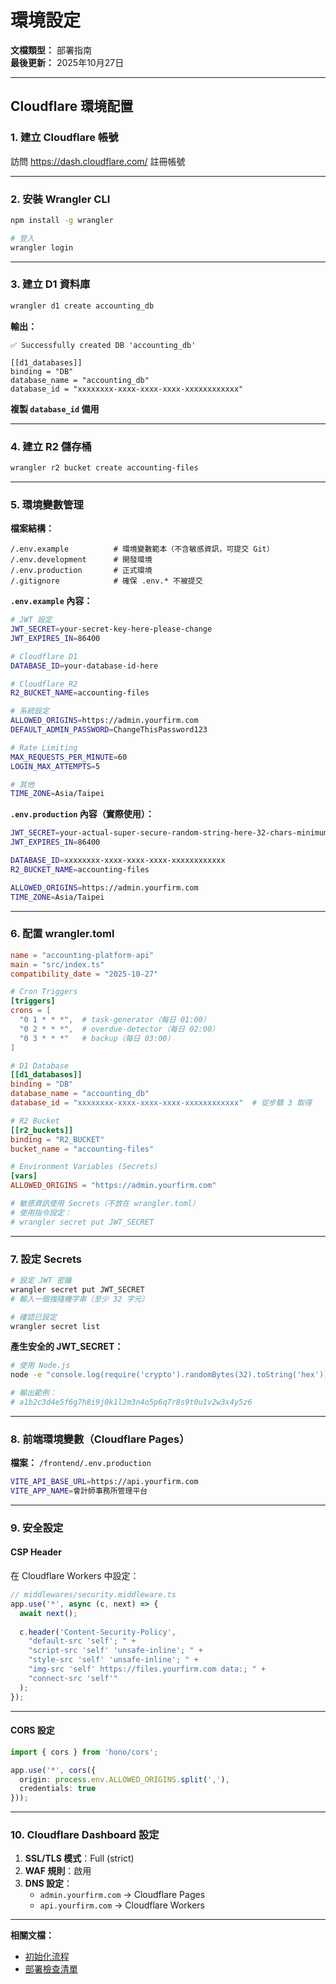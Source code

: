 # 環境設定

**文檔類型：** 部署指南  
**最後更新：** 2025年10月27日

---

## Cloudflare 環境配置

### 1. 建立 Cloudflare 帳號

訪問 https://dash.cloudflare.com/ 註冊帳號

---

### 2. 安裝 Wrangler CLI

```bash
npm install -g wrangler

# 登入
wrangler login
```

---

### 3. 建立 D1 資料庫

```bash
wrangler d1 create accounting_db
```

**輸出：**
```
✅ Successfully created DB 'accounting_db'

[[d1_databases]]
binding = "DB"
database_name = "accounting_db"
database_id = "xxxxxxxx-xxxx-xxxx-xxxx-xxxxxxxxxxxx"
```

**複製 `database_id` 備用**

---

### 4. 建立 R2 儲存桶

```bash
wrangler r2 bucket create accounting-files
```

---

### 5. 環境變數管理

**檔案結構：**
```
/.env.example          # 環境變數範本（不含敏感資訊，可提交 Git）
/.env.development      # 開發環境
/.env.production       # 正式環境
/.gitignore            # 確保 .env.* 不被提交
```

**`.env.example` 內容：**
```bash
# JWT 設定
JWT_SECRET=your-secret-key-here-please-change
JWT_EXPIRES_IN=86400

# Cloudflare D1
DATABASE_ID=your-database-id-here

# Cloudflare R2
R2_BUCKET_NAME=accounting-files

# 系統設定
ALLOWED_ORIGINS=https://admin.yourfirm.com
DEFAULT_ADMIN_PASSWORD=ChangeThisPassword123

# Rate Limiting
MAX_REQUESTS_PER_MINUTE=60
LOGIN_MAX_ATTEMPTS=5

# 其他
TIME_ZONE=Asia/Taipei
```

**`.env.production` 內容（實際使用）：**
```bash
JWT_SECRET=your-actual-super-secure-random-string-here-32-chars-minimum
JWT_EXPIRES_IN=86400

DATABASE_ID=xxxxxxxx-xxxx-xxxx-xxxx-xxxxxxxxxxxx
R2_BUCKET_NAME=accounting-files

ALLOWED_ORIGINS=https://admin.yourfirm.com
TIME_ZONE=Asia/Taipei
```

---

### 6. 配置 wrangler.toml

```toml
name = "accounting-platform-api"
main = "src/index.ts"
compatibility_date = "2025-10-27"

# Cron Triggers
[triggers]
crons = [
  "0 1 * * *",  # task-generator（每日 01:00）
  "0 2 * * *",  # overdue-detector（每日 02:00）
  "0 3 * * *"   # backup（每日 03:00）
]

# D1 Database
[[d1_databases]]
binding = "DB"
database_name = "accounting_db"
database_id = "xxxxxxxx-xxxx-xxxx-xxxx-xxxxxxxxxxxx"  # 從步驟 3 取得

# R2 Bucket
[[r2_buckets]]
binding = "R2_BUCKET"
bucket_name = "accounting-files"

# Environment Variables (Secrets)
[vars]
ALLOWED_ORIGINS = "https://admin.yourfirm.com"

# 敏感資訊使用 Secrets（不放在 wrangler.toml）
# 使用指令設定：
# wrangler secret put JWT_SECRET
```

---

### 7. 設定 Secrets

```bash
# 設定 JWT 密鑰
wrangler secret put JWT_SECRET
# 輸入一個強隨機字串（至少 32 字元）

# 確認已設定
wrangler secret list
```

**產生安全的 JWT_SECRET：**
```bash
# 使用 Node.js
node -e "console.log(require('crypto').randomBytes(32).toString('hex'))"

# 輸出範例：
# a1b2c3d4e5f6g7h8i9j0k1l2m3n4o5p6q7r8s9t0u1v2w3x4y5z6
```

---

### 8. 前端環境變數（Cloudflare Pages）

**檔案：** `/frontend/.env.production`

```bash
VITE_API_BASE_URL=https://api.yourfirm.com
VITE_APP_NAME=會計師事務所管理平台
```

---

### 9. 安全設定

#### CSP Header

在 Cloudflare Workers 中設定：

```typescript
// middlewares/security.middleware.ts
app.use('*', async (c, next) => {
  await next();
  
  c.header('Content-Security-Policy', 
    "default-src 'self'; " +
    "script-src 'self' 'unsafe-inline'; " +
    "style-src 'self' 'unsafe-inline'; " +
    "img-src 'self' https://files.yourfirm.com data:; " +
    "connect-src 'self'"
  );
});
```

---

#### CORS 設定

```typescript
import { cors } from 'hono/cors';

app.use('*', cors({
  origin: process.env.ALLOWED_ORIGINS.split(','),
  credentials: true
}));
```

---

### 10. Cloudflare Dashboard 設定

1. **SSL/TLS 模式**：Full (strict)
2. **WAF 規則**：啟用
3. **DNS 設定**：
   - `admin.yourfirm.com` → Cloudflare Pages
   - `api.yourfirm.com` → Cloudflare Workers

---

**相關文檔：**
- [初始化流程](./初始化流程.md)
- [部署檢查清單](./部署檢查清單.md)

